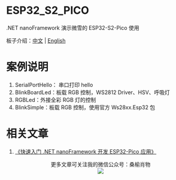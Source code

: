 ﻿# ESP32_S2_PICO

.NET nanoFramework 演示微雪的 ESP32-S2-Pico 使用

板子介绍：[中文](https://www.waveshare.net/wiki/ESP32-S2-Pico) | [English](https://www.waveshare.com/wiki/ESP32-S2-Pico)

# 案例说明

1. SerialPortHello： 串口打印 hello
2. BlinkBoardLed：板载 RGB 控制，WS2812 Driver、HSV、呼吸灯
3. RGBLed：外接全彩 RGB 灯的控制 
4. BlinkSimple：板载 RGB 控制，使用官方 Ws28xx.Esp32 包

# 相关文章

1. [《快速入门 .NET nanoFramework 开发 ESP32-Pico 应用》](https://mp.weixin.qq.com/s/T8NFQbErDSDfZDqzW-5zmA)


<p align="center">
更多文章可关注我的微信公众号：桑榆肖物 <br/>
<img src="https://open.weixin.qq.com/qr/code?username=gh_c874018d0317" />
</p>



